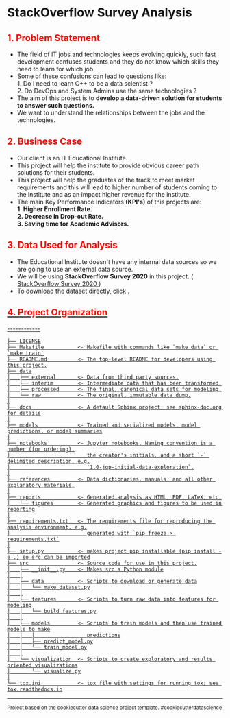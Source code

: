 StackOverflow Survey Analysis
==============================

<h2 style="color:red"> 1. Problem Statement </h2>
  <div>
    <ul>
      <li>
      The field of IT jobs and technologies keeps evolving quickly, such fast development confuses students and they do not know which skills they need to learn for which job.
      </li>
      <li>
      Some of these confusions can lead to questions like:<br>
        1. Do I need to learn C++ to be a data scientist ? <br>
        2. Do DevOps and System Admins use the same technologies ?<br>
      </li>
      <li>
      The aim of this project is to <strong>develop a data-driven solution for students to answer such questions.</strong>
      </li>
      <li>
      We want to understand the relationships between the jobs and the technologies.
      </li>
    </ul>
  </div>

  <h2 style="color:red"> 2. Business Case </h2>
    <div>
      <ul>
        <li>Our client is an IT Educational Institute.</li>
        <li>This project will help the institute to provide obvious career path solutions for their students.</li>
        <li>This project will help the graduates of the track to meet market requirements and this will lead to higher number of students coming to the institute and as an impact higher revenue for the institute.</li>
        <li>The main Key Performance Indicators <strong>(KPI's)</strong> of this projects are:<br><strong>
            1. Higher Enrollment Rate. <br>
            2. Decrease in Drop-out Rate.<br>
            3. Saving time for Academic Advisors.<br>
        </strong></li>
      </ul>
    </div>

  <h2 style="color:red"> 3. Data Used for Analysis </h2>
  <div>
    <ul>
      <li>The Educational Institute doesn't have any internal data sources so we are going to use an external data source.</li>
      <li>We will be using <strong>StackOverflow Survey 2020</strong> in this project. (<a href="https://insights.stackoverflow.com/survey/2020"> StackOverflow Survey 2020 </a>)</li>
      <li>To download the dataset directly, click <a href="https://info.stackoverflowsolutions.com/rs/719-EMH-566/images/stack-overflow-developer-survey-2020.zip"Here</a>.
    </ul>
  </div>

<h2 style="color:red"> 4. Project Organization</h2>
------------

    ├── LICENSE
    ├── Makefile           <- Makefile with commands like `make data` or `make train`
    ├── README.md          <- The top-level README for developers using this project.
    ├── data
    │   ├── external       <- Data from third party sources.
    │   ├── interim        <- Intermediate data that has been transformed.
    │   ├── processed      <- The final, canonical data sets for modeling.
    │   └── raw            <- The original, immutable data dump.
    │
    ├── docs               <- A default Sphinx project; see sphinx-doc.org for details
    │
    ├── models             <- Trained and serialized models, model predictions, or model summaries
    │
    ├── notebooks          <- Jupyter notebooks. Naming convention is a number (for ordering),
    │                         the creator's initials, and a short `-` delimited description, e.g.
    │                         `1.0-jqp-initial-data-exploration`.
    │
    ├── references         <- Data dictionaries, manuals, and all other explanatory materials.
    │
    ├── reports            <- Generated analysis as HTML, PDF, LaTeX, etc.
    │   └── figures        <- Generated graphics and figures to be used in reporting
    │
    ├── requirements.txt   <- The requirements file for reproducing the analysis environment, e.g.
    │                         generated with `pip freeze > requirements.txt`
    │
    ├── setup.py           <- makes project pip installable (pip install -e .) so src can be imported
    ├── src                <- Source code for use in this project.
    │   ├── __init__.py    <- Makes src a Python module
    │   │
    │   ├── data           <- Scripts to download or generate data
    │   │   └── make_dataset.py
    │   │
    │   ├── features       <- Scripts to turn raw data into features for modeling
    │   │   └── build_features.py
    │   │
    │   ├── models         <- Scripts to train models and then use trained models to make
    │   │   │                 predictions
    │   │   ├── predict_model.py
    │   │   └── train_model.py
    │   │
    │   └── visualization  <- Scripts to create exploratory and results oriented visualizations
    │       └── visualize.py
    │
    └── tox.ini            <- tox file with settings for running tox; see tox.readthedocs.io


--------

<p><small>Project based on the <a target="_blank" href="https://drivendata.github.io/cookiecutter-data-science/">cookiecutter data science project template</a>. #cookiecutterdatascience</small></p>
